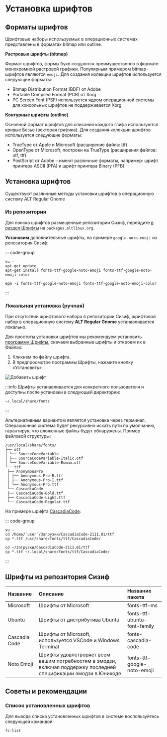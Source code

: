 # Установка шрифтов

## Форматы шрифтов

Шрифтовые наборы используемых в операционных системах представлены в форматах bitmap или outline.

**Растровые шрифты (bitmap)** 

Формат шрифтов, формы букв создаются преимущественно в формате монохромной растровой графики. Популярным примером bitmap-шрифтов являются `emoji`. Для создания колекции шрифтов используется следующие форматы:

- Bitmap Distribution Format (BDF) от Adobe
- Portable Compiled Format (PCB) от Xorg
- PC Screen Font (PSF) используется ядром операционной системы для консольных шрифтов не поддерживается Xorg

**Контурные шрифты (outline)**

Основной формат шрифтов для описания каждого глифа используются кривые Безье (векторая графика). Для создания колекции шрифтов используется следующие форматы:

- TrueType от Apple и Microsoft (расширение файла: ttf)
- OpenType от Microsoft, построен на TrueType (расширения файлов: otf, ttf)
- PostScript от Adobe – имеют различные форматы, например: шрифт принтера ASCII (PFA) и шрифт принтера Binary (PFB)

## Установка шрифтов

Существуют различные методы установки шрифтов в операционную систему ALT Regular Gnome

### Из репозитория

Для поиска шрифтов размещенные репозитории Cизиф, перейдите [в раздел Шрифты](https://packages.altlinux.org/ru/sisyphus/packages/System/Fonts/) на `packages.altlinux.org`.

**Установим** дополнительные шрифты, на примере `google-noto-emoji` из репозитория Cизиф:

::: code-group

```shell[apt-get]
su -
apt-get update
apt-get install fonts-ttf-google-noto-emoji fonts-ttf-google-noto-emoji-color
```
```shell[epm]
epm -i fonts-ttf-google-noto-emoji fonts-ttf-google-noto-emoji-color
```
:::

### Локальная установка (ручная)

При отсутствии шрифтового набора в репозитории Сизиф, шрифтовой набор в операционную систему **ALT Regular Gnome** устанавливается локально.

Для простоты установки шрифтов мы рекомендуем установить [программу Шрифты](/font-viewer), скачаем выбранные шрифты и откроем их в Файлах:

1. Кликнем по файлу шрифта.
2. В предпросмотре программы Шрифты, нажмите кнопку «Установить»

![Добавить шрифт](/add-fonts/add-fonts-1.png)

:::info
Шрифты устанавливается для конкретного пользователя и доступны после установки в следующей директории:
```
~/.local/share/fonts
```
:::

Альтернативным вариантом является установка через терминал. Операционная система будет рекурсивно искать пути по умолчанию, гарантируя, что вложенные файлы будут обнаружены. Пример файловой структуры:

```
/usr/local/share/fonts/
├── otf
│ └── SourceCodeVariable
│ ├── SourceCodeVariable-Italic.otf
│ └── SourceCodeVariable-Roman.otf
└── ttf
 ├── AnonymousPro
 │ ├── Anonymous-Pro-B.ttf
 │ ├── Anonymous-Pro-I.ttf
 │ └── Anonymous-Pro.ttf
 └── CascadiaCode
 ├── CascadiaCode-Bold.ttf
 ├── CascadiaCode-Light.ttf
 └── CascadiaCode-Regular.ttf
```

На примере шрифта [CascadiaCode](https://github.com/microsoft/cascadia-code/releases/tag/v2111.01):

::: code-group
```shell[Общесистемная]
su -
cd /home/`user`/Загрузки/CascadiaCode-2111.01/ttf
cp *.ttf /usr/share/fonts/ttf/CascadiaCode/
```
```shell[Пользовательская]
cd ~/Загрузки/CascadiaCode-2111.01/ttf
cp *.ttf ~/.local/share/fonts/ttf/CascadiaCode/
```
:::

## Шрифты из репозитория Сизиф

| Название                  |     Описание                      |       Название пакета                  |
|:--------------------------|:----------------------------------|:---------------------------------------|
| Microsoft                 | Шрифты от Microsoft               | fonts-ttf-ms                           |
| Ubuntu                    | Шрифты от дистрибутива Ubuntu     | fonts-ttf-ubuntu-font-family           |
| Cascadia Code             | Шрифты от Microsoft, используется VSCode и Windows Terminal | fonts-cascadia-code |
| Noto Emoji                | Шрифты удовлетворяет всем вашим потребностям в эмодзи, включая поддержку последней спецификации эмодзи в Юникоде | fonts-ttf-google-noto-emoji |

## Советы и рекомендации

### Список установленных шрифтов

Для вывода списка установленных шрифтов в системе воспользуйтесь следующей командой:

```shell
fc-list
```